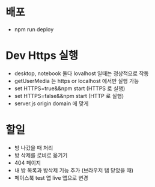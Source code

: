 # 배포

- npm run deploy

# Dev Https 실행

- desktop, notebook 둘다 lovalhost 일때는 정상적으로 작동
- getUserMedia 는 https or localhost 에서만 실행 가능
- set HTTPS=true&&npm start (HTTPS 로 실행)
- set HTTPS=false&&npm start (HTTP 로 실행)
- server.js origin domain 에 맞게

# 할일

- 방 나갔을 때 처리
- 방 삭제를 로비로 옮기기
- 404 페이지
- 내 방 목록과 방삭제 기능 추가 (브라우저 탭 닫았을 때)
- 페이스북 test 앱 live 앱으로 변경
